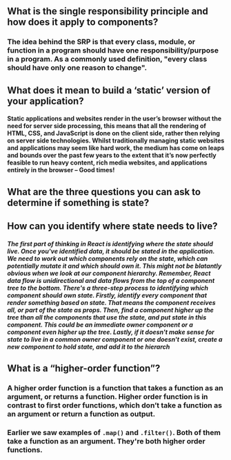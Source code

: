 

## What is the single responsibility principle and how does it apply to components?

### The idea behind the SRP is that every class, module, or function in a program should have one responsibility/purpose in a program. As a commonly used definition, "every class should have only one reason to change".

## What does it mean to build a ‘static’ version of your application?

#### Static applications and websites render in the user’s browser without the need for server side processing, this means that all the rendering of HTML, CSS, and JavaScript is done on the client side, rather then relying on server side technologies. Whilst traditionally managing static websites and applications may seem like hard work, the medium has come on leaps and bounds over the past few years to the extent that it’s now perfectly feasible to run heavy content, rich media websites, and applications entirely in the browser – Good times!

## What are the three questions you can ask to determine if something is state?
## How can you identify where state needs to live?

##### The first part of thinking in React is identifying where the state should live. Once you've identified data, it should be stated in the application. We need to work out which components rely on the state, which can potentially mutate it and which should own it. This might not be blatantly obvious when we look at our component hierarchy. Remember, React data flow is unidirectional and data flows from the top of a component tree to the bottom. There's a three-step process to identifying which component should own state. Firstly, identify every component that render something based on state. That means the component receives all, or part of the state as props. Then, find a component higher up the tree than all the components that use the state, and put state in this component. This could be an immediate owner component or a component even higher up the tree. Lastly, if it doesn't make sense for state to live in a common owner component or one doesn't exist, create a new component to hold state, and add it to the hierarch


## What is a “higher-order function”?


### A higher order function is a function that takes a function as an argument, or returns a function. Higher order function is in contrast to first order functions, which don’t take a function as an argument or return a function as output.

### Earlier we saw examples of `.map()` and `.filter()`. Both of them take a function as an argument. They're both higher order functions.
